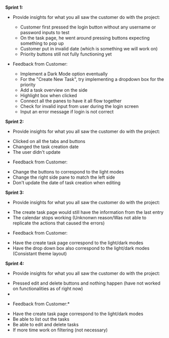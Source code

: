 **Sprint 1:**
* Provide insights for what you all saw the customer do with the project:
  - Customer first pressed the login button without any username or password inputs to test
  - On the task page, he went around pressing buttons expecting something to pop up
  - Customer put in invalid date (which is something we will work on)
  - Priority buttons still not fully functioning yet

* Feedback from Customer:
  - Implement a Dark Mode option eventually
  - For the "Create New Task", try implementing a dropdown box for the priority
  - Add a task overview on the side 
  - Highlight box when clicked
  - Connect all the panes to have it all flow together
  - Check for invalid input from user during the login screen
  - Input an error message if login is not correct

**Sprint 2:**
* Provide insights for what you all saw the customer do with the project:
 - Clicked on all the tabs and buttons
 - Changed the task creation date 
 - The user didn't update 

* Feedback from Customer:
- Change the buttons to correspond to the light modes
- Change the right side pane to match the left side
- Don't update the date of task creation when editing 

**Sprint 3:**
* Provide insights for what you all saw the customer do with the project:
 - The create task page would still have the information from the last entry
 - The calendar stops working (Unknonwn reason/Was not able to replicate the actions that caused the errors)

* Feedback from Customer:
- Have the create task page correspond to the light/dark modes
- Have the drop down box also correspond to the light/dark modes (Consistant theme layout)

**Sprint 4:**
* Provide insights for what you all saw the customer do with the project:
 - Pressed edit and delete buttons and nothing happen (have not worked on functionalities as of right now)
 - 

* Feedback from Customer:*
- Have the create task page correspond to the light/dark modes
- Be able to list out the tasks
- Be able to edit and delete tasks
- If more time work on filtering (not necessary)


